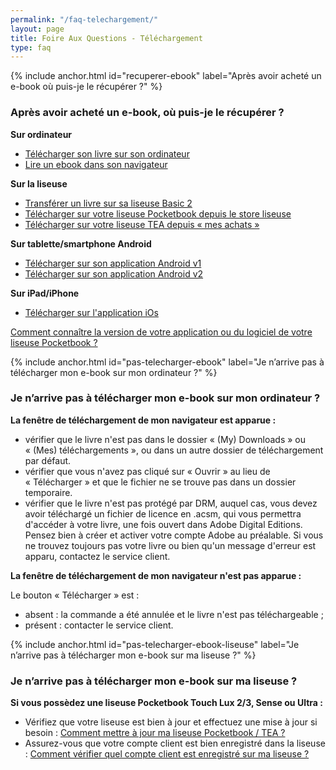 ```yaml
---
permalink: "/faq-telechargement/"
layout: page
title: Foire Aux Questions - Téléchargement
type: faq
---
```


{% include anchor.html id="recuperer-ebook" label="Après avoir acheté un e-book où puis-je le récupérer ?" %}

### Après avoir acheté un e-book, où puis-je le récupérer ?

**Sur ordinateur**

* [Télécharger son livre sur son ordinateur](/web-web/#telecharger-ordinateur)
* [Lire un ebook dans son navigateur](/web-web/#lire-internet)

**Sur la liseuse**

* [Transférer un livre sur sa liseuse Basic 2](/liseuseBasic/#tranferer-basic2)
* [Télécharger sur votre liseuse Pocketbook depuis le store liseuse](/liseusePB/#telecharger-store-liseuse)
* [Télécharger sur votre liseuse TEA depuis « mes achats »](/web-liseuseTEA/#telecharger-liseuseTEA)

**Sur tablette/smartphone Android**

* [Télécharger sur son application Android v1](/androidv1-androidv1/#telecharger-android)
* [Télécharger sur son application Android v2](/androidv2-androidv2/#telecharger-android)

**Sur iPad/iPhone**

* [Télécharger sur l'application iOs](/web-iosv1/#telecharger-ios)

[Comment connaître la version de votre application ou du logiciel de votre liseuse Pocketbook ?](/faq-autre/#version-logiciel)

{% include anchor.html id="pas-telecharger-ebook" label="Je n’arrive pas à télécharger mon e-book sur mon ordinateur ?" %}

### Je n’arrive pas à télécharger mon e-book sur mon ordinateur ?

**La fenêtre de téléchargement de mon navigateur est apparue :**

- vérifier que le livre n'est pas dans le dossier « (My) Downloads » ou « (Mes) téléchargements », ou dans un autre dossier de téléchargement par défaut.
- vérifier que vous n'avez pas cliqué sur « Ouvrir » au lieu de « Télécharger » et que le fichier ne se trouve pas dans un dossier temporaire.
- vérifier que le livre n'est pas protégé par DRM, auquel cas, vous devez avoir téléchargé un fichier de licence en .acsm, qui vous permettra d'accéder à votre livre, une fois ouvert dans Adobe Digital Editions. Pensez bien à créer et activer votre compte Adobe au préalable.
Si vous ne trouvez toujours pas votre livre ou bien qu'un message d'erreur est apparu, contactez le service client.

**La fenêtre de téléchargement de mon navigateur n'est pas apparue :**

Le bouton « Télécharger » est :

- absent : la commande a été annulée et le livre n'est pas téléchargeable ;
- présent : contacter le service client.

{% include anchor.html id="pas-telecharger-ebook-liseuse" label="Je n’arrive pas à télécharger mon e-book sur ma liseuse ?" %}

### Je n’arrive pas à télécharger mon e-book sur ma liseuse ?

**Si vous possèdez une liseuse Pocketbook Touch Lux 2/3, Sense ou Ultra :**

* Vérifiez que votre liseuse est bien à jour et effectuez une mise à jour si besoin : [Comment mettre à jour ma liseuse Pocketbook / TEA ?](/maj/)
* Assurez-vous que votre compte client est bien enregistré dans la liseuse :
[Comment vérifier quel compte client est enregistré sur ma liseuse ?](/faq-comptes/#compte-liseuse)
